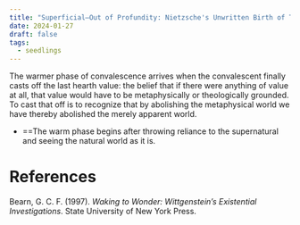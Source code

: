 ```yaml
---
title: "Superficial—Out of Profundity: Nietzsche's Unwritten Birth of Tragedy by Gordon Bearn"
date: 2024-01-27
draft: false
tags:
  - seedlings
---
```

The warmer phase of convalescence arrives when the convalescent finally casts off the last hearth value: the belief that if there were anything of value at all, that value would have to be meta­physically or theologically grounded. To cast that off is to recognize that by abolishing the metaphysical world we have thereby abolished the merely apparent world.
- ==The warm phase begins after throwing reliance to the supernatural and seeing the natural world as it is.

# References

Bearn, G. C. F. (1997). _Waking to Wonder: Wittgenstein’s Existential Investigations_. State University of New York Press.